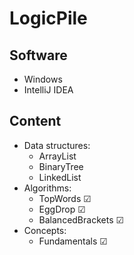 # LogicPile

## Software
* Windows
* IntelliJ IDEA

## Content
* Data structures: 
  * ArrayList
  * BinaryTree
  * LinkedList
* Algorithms: 
  * TopWords ☑
  * EggDrop ☑
  * BalancedBrackets ☑
* Concepts: 
  * Fundamentals ☑
  
